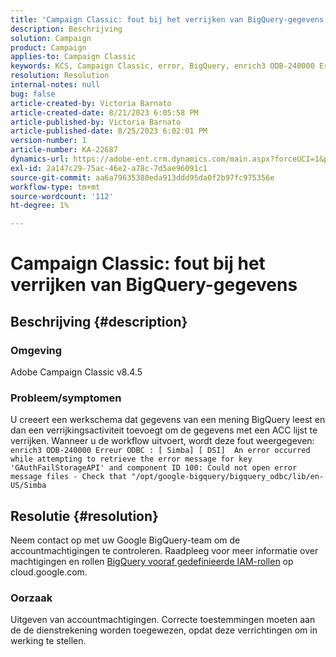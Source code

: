 ```yaml
---
title: 'Campaign Classic: fout bij het verrijken van BigQuery-gegevens'
description: Beschrijving
solution: Campaign
product: Campaign
applies-to: Campaign Classic
keywords: KCS, Campaign Classic, error, BigQuery, enrich3 ODB-240000 Erreur ODBC
resolution: Resolution
internal-notes: null
bug: false
article-created-by: Victoria Barnato
article-created-date: 8/21/2023 6:05:58 PM
article-published-by: Victoria Barnato
article-published-date: 8/25/2023 6:02:01 PM
version-number: 1
article-number: KA-22687
dynamics-url: https://adobe-ent.crm.dynamics.com/main.aspx?forceUCI=1&pagetype=entityrecord&etn=knowledgearticle&id=7d771c5f-4d40-ee11-bdf3-6045bd0065b6
exl-id: 2a147c29-75ac-46e2-a78c-7d5ae96091c1
source-git-commit: aa6a79635380eda913ddd95da0f2b97fc975356e
workflow-type: tm+mt
source-wordcount: '112'
ht-degree: 1%

---
```


# Campaign Classic: fout bij het verrijken van BigQuery-gegevens

## Beschrijving {#description}


### Omgeving

Adobe Campaign Classic v8.4.5



### Probleem/symptomen

U creeert een werkschema dat gegevens van een mening BigQuery leest en dan een verrijkingsactiviteit toevoegt om de gegevens met een ACC lijst te verrijken. Wanneer u de workflow uitvoert, wordt deze fout weergegeven:  
`enrich3 ODB-240000 Erreur ODBC : [ Simba] [ DSI]  An error occurred while attempting to retrieve the error message for key 'GAuthFailStorageAPI' and component ID 100: Could not open error message files - Check that "/opt/google-bigquery/bigquery_odbc/lib/en-US/Simba`


## Resolutie {#resolution}


Neem contact op met uw Google BigQuery-team om de accountmachtigingen te controleren. Raadpleeg voor meer informatie over machtigingen en rollen [BigQuery vooraf gedefinieerde IAM-rollen](https://cloud.google.com/bigquery/docs/access-control#bigquery) op cloud.google.com.

### <b>Oorzaak</b>

Uitgeven van accountmachtigingen. Correcte toestemmingen moeten aan de de dienstrekening worden toegewezen, opdat deze verrichtingen om in werking te stellen.
